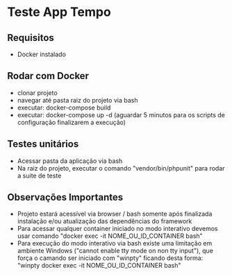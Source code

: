 # Teste App Tempo

## Requisitos
- Docker instalado

## Rodar com Docker
- clonar projeto
- navegar até pasta raiz do projeto via bash
- executar: docker-compose build
- executar: docker-compose up -d (aguardar 5 minutos para os scripts de configuração finalizarem a execução)

## Testes unitários
- Acessar pasta da aplicação via bash
- Na raiz do projeto, executar o comando "vendor/bin/phpunit" para rodar a suite de teste

## Observações Importantes
- Projeto estará acessível via browser / bash somente após finalizada instalação e/ou atualização das dependências do framework
- Para acessar qualquer container iniciado no modo interativo devemos usar comando "docker exec -it NOME_OU_ID_CONTAINER bash"
- Para execução do modo interativo via bash existe uma limitação em ambiente Windows ("cannot enable tty mode on non tty input"), que força o camando ser iniciado com "winpty" ficando desta forma: "winpty docker exec -it NOME_OU_ID_CONTAINER bash"

